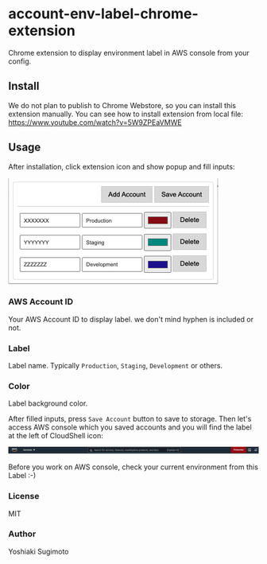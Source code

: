# account-env-label-chrome-extension

Chrome extension to display environment label in AWS console from your config.

## Install

We do not plan to publish to Chrome Webstore, so you can install this extension manually.
You can see how to install extension from local file: https://www.youtube.com/watch?v=5W9ZPEaVMWE

## Usage

After installation, click extension icon and show popup and fill inputs:

![popup image](https://github.com/ysugimoto/account-env-label-chrome-extension/blob/main/misc/popup_image.png)

### AWS Account ID

Your AWS Account ID to display label. we don't mind hyphen is included or not.

### Label

Label name. Typically `Production`, `Staging`, `Development` or others.

### Color

Label background color.

After filled inputs, press `Save Account` button to save to storage.
Then let's access AWS console which you saved accounts and you will find the label at the left of CloudShell icon:


![appbar](https://github.com/ysugimoto/account-env-label-chrome-extension/blob/main/misc/aws_appbar.png)

Before you work on AWS console, check your current environment from this Label :-)

### License

MIT

### Author

Yoshiaki Sugimoto
